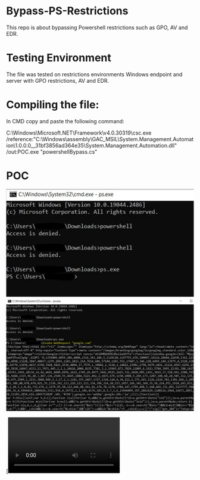 # Bypass-PS-Restrictions
This repo is about bypassing Powershell restrictions such as GPO, AV and EDR.

# Testing Environment
The file was tested on restrictions environments Windows endpoint and server with GPO restrictions, AV and EDR.

# Compiling the file:
In CMD copy and paste the following command:

C:\Windows\Microsoft.NET\Framework\v4.0.30319\csc.exe /reference:"C:\Windows\assembly\GAC_MSIL\System.Management.Automation\1.0.0.0__31bf3856ad364e35\System.Management.Automation.dll" /out:POC.exe "powershellBypass.cs"

# POC
![Screenshot](POC1.PNG)
![Screenshot](POC2.PNG)


[![Watch the video](POC.mp4)
